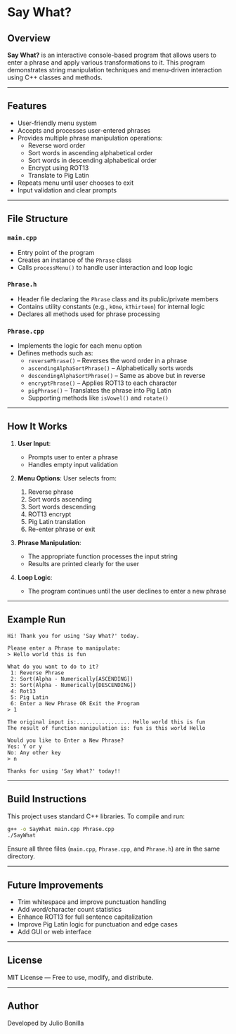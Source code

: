 # Say What?

## Overview

**Say What?** is an interactive console-based program that allows users to enter a phrase and apply various transformations to it. This program demonstrates string manipulation techniques and menu-driven interaction using C++ classes and methods.

---

## Features

- User-friendly menu system
- Accepts and processes user-entered phrases
- Provides multiple phrase manipulation operations:
    - Reverse word order
    - Sort words in ascending alphabetical order
    - Sort words in descending alphabetical order
    - Encrypt using ROT13
    - Translate to Pig Latin
- Repeats menu until user chooses to exit
- Input validation and clear prompts

---

## File Structure

### `main.cpp`

- Entry point of the program
- Creates an instance of the `Phrase` class
- Calls `processMenu()` to handle user interaction and loop logic

### `Phrase.h`

- Header file declaring the `Phrase` class and its public/private members
- Contains utility constants (e.g., `kOne`, `kThirteen`) for internal logic
- Declares all methods used for phrase processing

### `Phrase.cpp`

- Implements the logic for each menu option
- Defines methods such as:
    - `reversePhrase()` – Reverses the word order in a phrase
    - `ascendingAlphaSortPhrase()` – Alphabetically sorts words
    - `descendingAlphaSortPhrase()` – Same as above but in reverse
    - `encryptPhrase()` – Applies ROT13 to each character
    - `pigPhrase()` – Translates the phrase into Pig Latin
    - Supporting methods like `isVowel()` and `rotate()`

---

## How It Works

1. **User Input**:

    - Prompts user to enter a phrase
    - Handles empty input validation

2. **Menu Options**: User selects from:

    1. Reverse phrase
    2. Sort words ascending
    3. Sort words descending
    4. ROT13 encrypt
    5. Pig Latin translation
    6. Re-enter phrase or exit

3. **Phrase Manipulation**:

    - The appropriate function processes the input string
    - Results are printed clearly for the user

4. **Loop Logic**:

    - The program continues until the user declines to enter a new phrase

---

## Example Run

```
Hi! Thank you for using 'Say What?' today.

Please enter a Phrase to manipulate:
> Hello world this is fun

What do you want to do to it?
 1: Reverse Phrase
 2: Sort(Alpha - Numerically[ASCENDING])
 3: Sort(Alpha - Numerically[DESCENDING])
 4: Rot13
 5: Pig Latin
 6: Enter a New Phrase OR Exit the Program
> 1

The original input is:................. Hello world this is fun
The result of function manipulation is: fun is this world Hello

Would you like to Enter a New Phrase?
Yes: Y or y
No: Any other key
> n

Thanks for using 'Say What?' today!!
```

---

## Build Instructions

This project uses standard C++ libraries. To compile and run:

```bash
g++ -o SayWhat main.cpp Phrase.cpp
./SayWhat
```

Ensure all three files (`main.cpp`, `Phrase.cpp`, and `Phrase.h`) are in the same directory.

---

## Future Improvements

- Trim whitespace and improve punctuation handling
- Add word/character count statistics
- Enhance ROT13 for full sentence capitalization
- Improve Pig Latin logic for punctuation and edge cases
- Add GUI or web interface

---

## License

MIT License — Free to use, modify, and distribute.

---

## Author

Developed by Julio Bonilla

